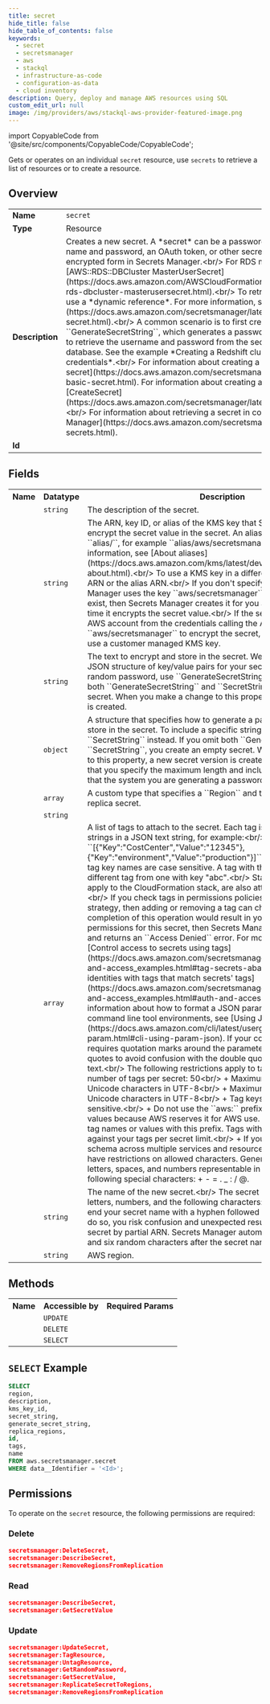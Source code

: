 ```yaml
---
title: secret
hide_title: false
hide_table_of_contents: false
keywords:
  - secret
  - secretsmanager
  - aws
  - stackql
  - infrastructure-as-code
  - configuration-as-data
  - cloud inventory
description: Query, deploy and manage AWS resources using SQL
custom_edit_url: null
image: /img/providers/aws/stackql-aws-provider-featured-image.png
---
```


import CopyableCode from '@site/src/components/CopyableCode/CopyableCode';

Gets or operates on an individual <code>secret</code> resource, use <code>secrets</code> to retrieve a list of resources or to create a resource.

## Overview
<table><tbody>
<tr><td><b>Name</b></td><td><code>secret</code></td></tr>
<tr><td><b>Type</b></td><td>Resource</td></tr>
<tr><td><b>Description</b></td><td>Creates a new secret. A *secret* can be a password, a set of credentials such as a user name and password, an OAuth token, or other secret information that you store in an encrypted form in Secrets Manager.&lt;br&#x2F;&gt; For RDS master user credentials, see &#91;AWS::RDS::DBCluster MasterUserSecret&#93;(https:&#x2F;&#x2F;docs.aws.amazon.com&#x2F;AWSCloudFormation&#x2F;latest&#x2F;UserGuide&#x2F;aws-properties-rds-dbcluster-masterusersecret.html).&lt;br&#x2F;&gt; To retrieve a secret in a CFNshort template, use a *dynamic reference*. For more information, see &#91;Retrieve a secret in an resource&#93;(https:&#x2F;&#x2F;docs.aws.amazon.com&#x2F;secretsmanager&#x2F;latest&#x2F;userguide&#x2F;cfn-example_reference-secret.html).&lt;br&#x2F;&gt; A common scenario is to first create a secret with ``GenerateSecretString``, which generates a password, and then use a dynamic reference to retrieve the username and password from the secret to use as credentials for a new database. See the example *Creating a Redshift cluster and a secret for the admin credentials*.&lt;br&#x2F;&gt; For information about creating a secret in the console, see &#91;Create a secret&#93;(https:&#x2F;&#x2F;docs.aws.amazon.com&#x2F;secretsmanager&#x2F;latest&#x2F;userguide&#x2F;manage_create-basic-secret.html). For information about creating a secret using the CLI or SDK, see &#91;CreateSecret&#93;(https:&#x2F;&#x2F;docs.aws.amazon.com&#x2F;secretsmanager&#x2F;latest&#x2F;apireference&#x2F;API_CreateSecret.html).&lt;br&#x2F;&gt; For information about retrieving a secret in code, see &#91;Retrieve secrets from Secrets Manager&#93;(https:&#x2F;&#x2F;docs.aws.amazon.com&#x2F;secretsmanager&#x2F;latest&#x2F;userguide&#x2F;retrieving-secrets.html).</td></tr>
<tr><td><b>Id</b></td><td><CopyableCode code="aws.secretsmanager.secret" /></td></tr>
</tbody></table>

## Fields
<table><tbody>
<tr><th>Name</th><th>Datatype</th><th>Description</th></tr>
<tr><td><CopyableCode code="description" /></td><td><code>string</code></td><td>The description of the secret.</td></tr>
<tr><td><CopyableCode code="kms_key_id" /></td><td><code>string</code></td><td>The ARN, key ID, or alias of the KMS key that Secrets Manager uses to encrypt the secret value in the secret. An alias is always prefixed by ``alias&#x2F;``, for example ``alias&#x2F;aws&#x2F;secretsmanager``. For more information, see &#91;About aliases&#93;(https:&#x2F;&#x2F;docs.aws.amazon.com&#x2F;kms&#x2F;latest&#x2F;developerguide&#x2F;alias-about.html).&lt;br&#x2F;&gt; To use a KMS key in a different account, use the key ARN or the alias ARN.&lt;br&#x2F;&gt; If you don't specify this value, then Secrets Manager uses the key ``aws&#x2F;secretsmanager``. If that key doesn't yet exist, then Secrets Manager creates it for you automatically the first time it encrypts the secret value.&lt;br&#x2F;&gt; If the secret is in a different AWS account from the credentials calling the API, then you can't use ``aws&#x2F;secretsmanager`` to encrypt the secret, and you must create and use a customer managed KMS key.</td></tr>
<tr><td><CopyableCode code="secret_string" /></td><td><code>string</code></td><td>The text to encrypt and store in the secret. We recommend you use a JSON structure of key&#x2F;value pairs for your secret value. To generate a random password, use ``GenerateSecretString`` instead. If you omit both ``GenerateSecretString`` and ``SecretString``, you create an empty secret. When you make a change to this property, a new secret version is created.</td></tr>
<tr><td><CopyableCode code="generate_secret_string" /></td><td><code>object</code></td><td>A structure that specifies how to generate a password to encrypt and store in the secret. To include a specific string in the secret, use ``SecretString`` instead. If you omit both ``GenerateSecretString`` and ``SecretString``, you create an empty secret. When you make a change to this property, a new secret version is created.&lt;br&#x2F;&gt; We recommend that you specify the maximum length and include every character type that the system you are generating a password for can support.</td></tr>
<tr><td><CopyableCode code="replica_regions" /></td><td><code>array</code></td><td>A custom type that specifies a ``Region`` and the ``KmsKeyId`` for a replica secret.</td></tr>
<tr><td><CopyableCode code="id" /></td><td><code>string</code></td><td></td></tr>
<tr><td><CopyableCode code="tags" /></td><td><code>array</code></td><td>A list of tags to attach to the secret. Each tag is a key and value pair of strings in a JSON text string, for example:&lt;br&#x2F;&gt;  ``&#91;&#123;"Key":"CostCenter","Value":"12345"&#125;,&#123;"Key":"environment","Value":"production"&#125;&#93;`` &lt;br&#x2F;&gt; Secrets Manager tag key names are case sensitive. A tag with the key "ABC" is a different tag from one with key "abc".&lt;br&#x2F;&gt; Stack-level tags, tags you apply to the CloudFormation stack, are also attached to the secret. &lt;br&#x2F;&gt; If you check tags in permissions policies as part of your security strategy, then adding or removing a tag can change permissions. If the completion of this operation would result in you losing your permissions for this secret, then Secrets Manager blocks the operation and returns an ``Access Denied`` error. For more information, see &#91;Control access to secrets using tags&#93;(https:&#x2F;&#x2F;docs.aws.amazon.com&#x2F;secretsmanager&#x2F;latest&#x2F;userguide&#x2F;auth-and-access_examples.html#tag-secrets-abac) and &#91;Limit access to identities with tags that match secrets' tags&#93;(https:&#x2F;&#x2F;docs.aws.amazon.com&#x2F;secretsmanager&#x2F;latest&#x2F;userguide&#x2F;auth-and-access_examples.html#auth-and-access_tags2).&lt;br&#x2F;&gt; For information about how to format a JSON parameter for the various command line tool environments, see &#91;Using JSON for Parameters&#93;(https:&#x2F;&#x2F;docs.aws.amazon.com&#x2F;cli&#x2F;latest&#x2F;userguide&#x2F;cli-using-param.html#cli-using-param-json). If your command-line tool or SDK requires quotation marks around the parameter, you should use single quotes to avoid confusion with the double quotes required in the JSON text.&lt;br&#x2F;&gt; The following restrictions apply to tags:&lt;br&#x2F;&gt;  +  Maximum number of tags per secret: 50&lt;br&#x2F;&gt;  +  Maximum key length: 127 Unicode characters in UTF-8&lt;br&#x2F;&gt;  +  Maximum value length: 255 Unicode characters in UTF-8&lt;br&#x2F;&gt;  +  Tag keys and values are case sensitive.&lt;br&#x2F;&gt;  +  Do not use the ``aws:`` prefix in your tag names or values because AWS reserves it for AWS use. You can't edit or delete tag names or values with this prefix. Tags with this prefix do not count against your tags per secret limit.&lt;br&#x2F;&gt;  +  If you use your tagging schema across multiple services and resources, other services might have restrictions on allowed characters. Generally allowed characters: letters, spaces, and numbers representable in UTF-8, plus the following special characters: + - = . _ : &#x2F; @.</td></tr>
<tr><td><CopyableCode code="name" /></td><td><code>string</code></td><td>The name of the new secret.&lt;br&#x2F;&gt; The secret name can contain ASCII letters, numbers, and the following characters: &#x2F;_+=.@-&lt;br&#x2F;&gt; Do not end your secret name with a hyphen followed by six characters. If you do so, you risk confusion and unexpected results when searching for a secret by partial ARN. Secrets Manager automatically adds a hyphen and six random characters after the secret name at the end of the ARN.</td></tr>
<tr><td><CopyableCode code="region" /></td><td><code>string</code></td><td>AWS region.</td></tr>

</tbody></table>

## Methods

<table><tbody>
  <tr>
    <th>Name</th>
    <th>Accessible by</th>
    <th>Required Params</th>
  </tr>
  <tr>
    <td><CopyableCode code="update_resource" /></td>
    <td><code>UPDATE</code></td>
    <td><CopyableCode code="data__Identifier, data__PatchDocument, region" /></td>
  </tr>
  <tr>
    <td><CopyableCode code="delete_resource" /></td>
    <td><code>DELETE</code></td>
    <td><CopyableCode code="data__Identifier, region" /></td>
  </tr>
  <tr>
    <td><CopyableCode code="get_resource" /></td>
    <td><code>SELECT</code></td>
    <td><CopyableCode code="data__Identifier, region" /></td>
  </tr>
</tbody></table>

## `SELECT` Example
```sql
SELECT
region,
description,
kms_key_id,
secret_string,
generate_secret_string,
replica_regions,
id,
tags,
name
FROM aws.secretsmanager.secret
WHERE data__Identifier = '<Id>';
```

## Permissions

To operate on the <code>secret</code> resource, the following permissions are required:

### Delete
```json
secretsmanager:DeleteSecret,
secretsmanager:DescribeSecret,
secretsmanager:RemoveRegionsFromReplication
```

### Read
```json
secretsmanager:DescribeSecret,
secretsmanager:GetSecretValue
```

### Update
```json
secretsmanager:UpdateSecret,
secretsmanager:TagResource,
secretsmanager:UntagResource,
secretsmanager:GetRandomPassword,
secretsmanager:GetSecretValue,
secretsmanager:ReplicateSecretToRegions,
secretsmanager:RemoveRegionsFromReplication
```

